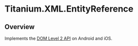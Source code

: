 # Titanium.XML.EntityReference

<ProxySummary/>

## Overview

Implements the [DOM Level 2 API](https://www.w3.org/TR/DOM-Level-2-Core/core.html#ID-11C98490)
on Android and iOS.

<ApiDocs/>
